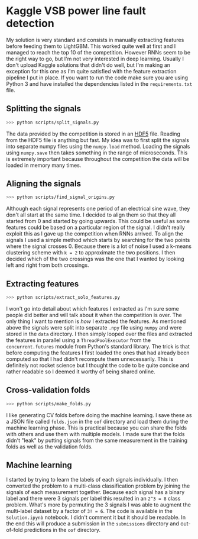 # Kaggle VSB power line fault detection

My solution is very standard and consists in manually extracting features before feeding them to LightGBM. This worked quite well at first and I managed to reach the top 10 of the competition. However RNNs seem to be the right way to go, but I'm not very interested in deep learning. Usually I don't upload Kaggle solutions that didn't do well, but I'm making an exception for this one as I'm quite satisfied with the feature extraction pipeline I put in place. If you want to run the code make sure you are using Python 3 and have installed the dependencies listed in the `requirements.txt` file.

## Splitting the signals

```sh
>>> python scripts/split_signals.py
```

The data provided by the competition is stored in an [HDF5](https://www.hdfgroup.org/solutions/hdf5/) file. Reading from the HDF5 file is anything but fast. My idea was to first split the signals into separate numpy files using the `numpy.load` method. Loading the signals using `numpy.save` then takes something in the range of microseconds. This is extremely important because throughout the competition the data will be loaded in memory many times.


## Aligning the signals

```sh
>>> python scripts/find_signal_origins.py
```

Although each signal represents one period of an electrical sine wave, they don't all start at the same time. I decided to align them so that they all started from 0 and started by going upwards. This could be useful as some features could be based on a particular region of the signal. I didn't really exploit this as I gave up the competition when RNNs arrived. To align the signals I used a simple method which starts by searching for the two points where the signal crosses 0. Because there is a lot of noise I used a k-means clustering scheme with `k = 2` to approximate the two positions. I then decided which of the two crossings was the one that I wanted by looking left and right from both crossings.


## Extracting features

```sh
>>> python scripts/extract_solo_features.py
```

I won't go into detail about which features I extracted as I'm sure some people did better and will talk about it when the competition is over. The only thing I want to mention is *how* I extracted the features. As mentioned above the signals were split into separate `.npy` file using `numpy` and were stored in the `data` directory. I then simply looped over the files and extracted the features in parallel using a `ThreadPoolExecutor` from the `concurrent.futures` module from Python's standard library. The trick is that before computing the features I first loaded the ones that had already been computed so that I had didn't recompute them unnecessarily. This is definitely not rocket science but I thought the code to be quite concise and rather readable so I deemed it worthy of being shared online.


## Cross-validation folds

```sh
>>> python scripts/make_folds.py
```

I like generating CV folds before doing the machine learning. I save these as a JSON file called `folds.json` in the `oof` directory and load them during the machine learning phase. This is practical because you can share the folds with others and use them with multiple models. I made sure that the folds didn't "leak" by putting signals from the same measurement in the training folds as well as the validation folds.


## Machine learning

I started by trying to learn the labels of each signals individually. I then converted the problem to a multi-class classification problem by joining the signals of each measurement together. Because each signal has a binary label and there were 3 signals per label this resulted in an `2^3 = 8` class problem. What's more by permuting the 3 signals I was able to augment the multi-label dataset by a factor of `3! = 6`. The code is available in the `Solution.ipynb` notebook. I didn't comment it but it should be readable. In the end this will produce a submission in the `submissions` directory and out-of-fold predictions in the `oof` directory.
